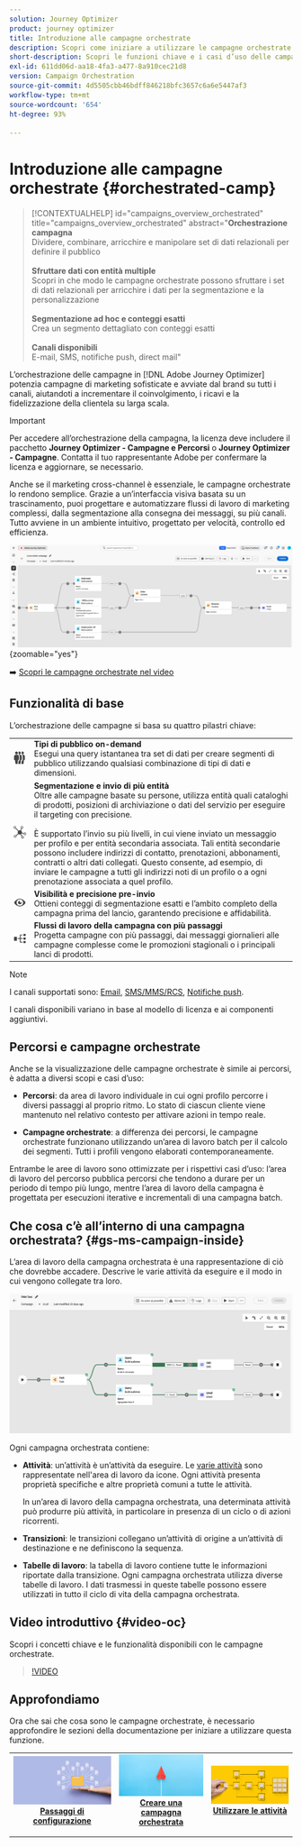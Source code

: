 ```yaml
---
solution: Journey Optimizer
product: journey optimizer
title: Introduzione alle campagne orchestrate
description: Scopri come iniziare a utilizzare le campagne orchestrate
short-description: Scopri le funzioni chiave e i casi d’uso delle campagne orchestrate.
exl-id: 611dd06d-aa18-4fa3-a477-8a910cec21d8
version: Campaign Orchestration
source-git-commit: 4d5505cbb46bdff846218bfc3657c6a6e5447af3
workflow-type: tm+mt
source-wordcount: '654'
ht-degree: 93%

---
```



# Introduzione alle campagne orchestrate {#orchestrated-camp}

>[!CONTEXTUALHELP]
>id="campaigns_overview_orchestrated"
>title="campaigns_overview_orchestrated"
>abstract="<b>Orchestrazione campagna</b><br/>Dividere, combinare, arricchire e manipolare set di dati relazionali per definire il pubblico<br/><br/> <b>Sfruttare dati con entità multiple</b><br/>Scopri in che modo le campagne orchestrate possono sfruttare i set di dati relazionali per arricchire i dati per la segmentazione e la personalizzazione<br/><br/><b>Segmentazione ad hoc e conteggi esatti</b><br/>Crea un segmento dettagliato con conteggi esatti<br/><br/><b>Canali disponibili</b><br/>E-mail, SMS, notifiche push, direct mail"

L’orchestrazione delle campagne in [!DNL Adobe Journey Optimizer] potenzia campagne di marketing sofisticate e avviate dal brand su tutti i canali, aiutandoti a incrementare il coinvolgimento, i ricavi e la fidelizzazione della clientela su larga scala.

>[!IMPORTANT]
>
>Per accedere all’orchestrazione della campagna, la licenza deve includere il pacchetto **Journey Optimizer - Campagne e Percorsi** o **Journey Optimizer - Campagne**. Contatta il tuo rappresentante Adobe per confermare la licenza e aggiornare, se necessario.

Anche se il marketing cross-channel è essenziale, le campagne orchestrate lo rendono semplice. Grazie a un’interfaccia visiva basata su un trascinamento, puoi progettare e automatizzare flussi di lavoro di marketing complessi, dalla segmentazione alla consegna dei messaggi, su più canali. Tutto avviene in un ambiente intuitivo, progettato per velocità, controllo ed efficienza.

![](assets/canvas-example-diagram.png){zoomable="yes"}

➡️ [Scopri le campagne orchestrate nel video](#video-oc)

## Funzionalità di base

L’orchestrazione delle campagne si basa su quattro pilastri chiave:

<table style="table-layout:auto">
<tr style="border: 0;">
<td><img alt="Tipi di pubblico on-demand" src="assets/do-not-localize/icon-audience.svg" width="150px"></a></td><td><b>Tipi di pubblico on-demand</b><br/>Esegui una query istantanea tra set di dati per creare segmenti di pubblico utilizzando qualsiasi combinazione di tipi di dati e dimensioni.</td></tr>
<tr style="border: 0;">
<td><img alt="Segmentazione e invio di più entità" src="assets/do-not-localize/icon-entity.svg" width="150px"></a></td><td><b>Segmentazione e invio di più entità</b><br/>Oltre alle campagne basate su persone, utilizza entità quali cataloghi di prodotti, posizioni di archiviazione o dati del servizio per eseguire il targeting con precisione.<br/><br/>
È supportato l’invio su più livelli, in cui viene inviato un messaggio per profilo e per entità secondaria associata. Tali entità secondarie possono includere indirizzi di contatto, prenotazioni, abbonamenti, contratti o altri dati collegati. Questo consente, ad esempio, di inviare le campagne a tutti gli indirizzi noti di un profilo o a ogni prenotazione associata a quel profilo.</td></tr>
<tr style="border: 0;">
<td><img alt="Visibilità e precisione pre-invio" src="assets/do-not-localize/icon-visibility.svg" width="150px"></a></td><td><b>Visibilità e precisione pre-invio</b><br/>Ottieni conteggi di segmentazione esatti e l’ambito completo della campagna prima del lancio, garantendo precisione e affidabilità.</td></tr>
<tr style="border: 0;">
<td><img alt="Flussi di lavoro della campagna con più passaggi" src="assets/do-not-localize/icon-multistep.svg" width="150px"></a></td><td><b>Flussi di lavoro della campagna con più passaggi</b><br/>Progetta campagne con più passaggi, dai messaggi giornalieri alle campagne complesse come le promozioni stagionali o i principali lanci di prodotti.</td></tr>
</table>


>[!NOTE]
>
>I canali supportati sono: [Email](../email/get-started-email.md), [SMS/MMS/RCS](../sms/get-started-sms.md), [Notifiche push](../push/get-started-push.md).
>
>I canali disponibili variano in base al modello di licenza e ai componenti aggiuntivi.

## Percorsi e campagne orchestrate

Anche se la visualizzazione delle campagne orchestrate è simile ai percorsi, è adatta a diversi scopi e casi d’uso:

* **Percorsi**: da area di lavoro individuale in cui ogni profilo percorre i diversi passaggi al proprio ritmo. Lo stato di ciascun cliente viene mantenuto nel relativo contesto per attivare azioni in tempo reale.

* **Campagne orchestrate**: a differenza dei percorsi, le campagne orchestrate funzionano utilizzando un’area di lavoro batch per il calcolo dei segmenti. Tutti i profili vengono elaborati contemporaneamente.

Entrambe le aree di lavoro sono ottimizzate per i rispettivi casi d’uso: l’area di lavoro del percorso pubblica percorsi che tendono a durare per un periodo di tempo più lungo, mentre l’area di lavoro della campagna è progettata per esecuzioni iterative e incrementali di una campagna batch.

## Che cosa c’è all’interno di una campagna orchestrata? {#gs-ms-campaign-inside}

L’area di lavoro della campagna orchestrata è una rappresentazione di ciò che dovrebbe accadere. Descrive le varie attività da eseguire e il modo in cui vengono collegate tra loro.

![immagine che mostra un’area di lavoro della campagna orchestrata](assets/canvas-example.png)

Ogni campagna orchestrata contiene:

* **Attività**: un’attività è un’attività da eseguire. Le [varie attività](activities/about-activities.md) sono rappresentate nell&#39;area di lavoro da icone. Ogni attività presenta proprietà specifiche e altre proprietà comuni a tutte le attività.

  In un’area di lavoro della campagna orchestrata, una determinata attività può produrre più attività, in particolare in presenza di un ciclo o di azioni ricorrenti.

* **Transizioni**: le transizioni collegano un’attività di origine a un’attività di destinazione e ne definiscono la sequenza.

* **Tabelle di lavoro**: la tabella di lavoro contiene tutte le informazioni riportate dalla transizione. Ogni campagna orchestrata utilizza diverse tabelle di lavoro. I dati trasmessi in queste tabelle possono essere utilizzati in tutto il ciclo di vita della campagna orchestrata.


## Video introduttivo {#video-oc}

Scopri i concetti chiave e le funzionalità disponibili con le campagne orchestrate.


>[!VIDEO](https://video.tv.adobe.com/v/3471538/?learn=on&enablevpops)


## Approfondiamo

Ora che sai che cosa sono le campagne orchestrate, è necessario approfondire le sezioni della documentazione per iniziare a utilizzare questa funzione.

<table><tr style="border: 0; text-align: center;">
<td>
<a href="gs-campaign-creation.md">
<img alt="Accedere e gestire le campagne" src="assets/do-not-localize/workflow-access.jpeg">
</a>
<div>
<a href="gs-campaign-creation.md"><strong>Passaggi di configurazione</strong></a>
</div>
<p>
</td>
<td>
<a href="create-orchestrated-campaign.md">
<img alt="Lead" src="assets/do-not-localize/workflow-create.jpeg">
</a>
<div><a href="create-orchestrated-campaign.md"><strong>Creare una campagna orchestrata</strong>
</div>
<p>
</td>
<td>
<a href="activities/about-activities.md">
<img alt="Non frequente" src="assets/do-not-localize/workflow-activities.jpeg">
</a>
<div>
<a href="activities/about-activities.md"><strong>Utilizzare le attività</strong></a>
</div>
<p></td>
</tr></table>
